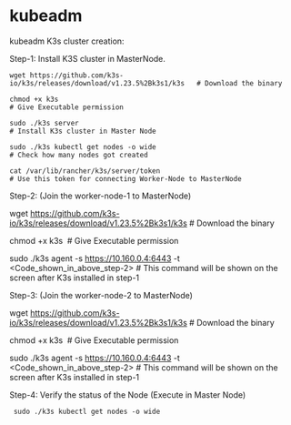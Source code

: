 # kubeadm
kubeadm
K3s cluster creation:

Step-1: Install K3S cluster in MasterNode.​

    wget https://github.com/k3s-io/k3s/releases/download/v1.23.5%2Bk3s1/k3s   # Download the binary

    chmod +x k3s ​                                                            # Give Executable permission  

    sudo ./k3s server​                                                        # Install K3s cluster in Master Node   
    
    sudo ./k3s kubectl get nodes -o wide                                      # Check how many nodes got created
     
    cat /var/lib/rancher/k3s/server/token                                     # Use this token for connecting Worker-Node to MasterNode

Step-2: (Join the worker-node-1 to MasterNode)​

   wget https://github.com/k3s-io/k3s/releases/download/v1.23.5%2Bk3s1/k3s        # Download the binary

   chmod +x k3s ​                                                                 # Give Executable permission  
         
   sudo ./k3s agent -s https://10.160.0.4:6443 -t <Code_shown_in_above_step-2>​   # This command will be shown on the screen after K3s installed in step-1

Step-3: (Join the worker-node-2 to MasterNode)​

   wget https://github.com/k3s-io/k3s/releases/download/v1.23.5%2Bk3s1/k3s        # Download the binary

   chmod +x k3s ​                                                                 # Give Executable permission  
    
   sudo ./k3s agent -s https://10.160.0.4:6443 -t <Code_shown_in_above_step-2>​   # This command will be shown on the screen after K3s installed in step-1

Step-4: Verify the status of the Node (Execute in Master Node)​

     sudo ./k3s kubectl get nodes -o wide​
